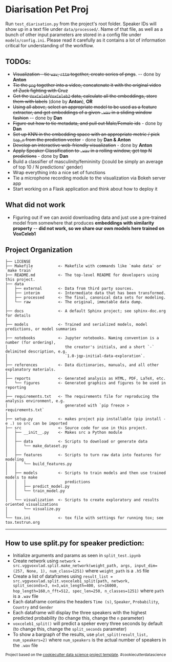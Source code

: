 Diarisation Pet Proj
==============================
Run `test_diarisation.py` from the project's root folder. Speaker IDs will show up in a text file under `data/processed/`.
Name of that file, as well as a bunch of other input parameters are stored in a config file under `models/config.ini`.
Please read it carefully as it contains a lot of information critical for understanding of the workflow.

## TODOs:

- ~~Visualization - tie `wav`, `rttm` together, create series of pngs~~. -- done by __Anton__
- ~~Tie the `png` together into a video, concatenate it with the original video of Zuck fighting with Cruz~~
- ~~Get the `VoxCeleb`/`VoxCeleb2` data, calculate all the embeddings, store them with labels~~ (done by __Anton__), **OR**
- ~~Using all above, select an appropriate model to be used as a feature extractor, and get embeddings of a given `.wav` 
in a sliding window fashion~~ -- done by __Dan__
- ~~Figure out how to tie metadata, and pull out Male/Female ids~~ - done by __Dan__
- ~~Set up KNN in the embedding space with an appropriate metric / pick `top_n` from the prediction vector~~ - done by __Dan & Anton__
- ~~Develop an interactive web-friendly visualization~~ - done by __Anton__
- ~~Apply Speaker Classification to `.wav` in a rolling window, get top N predictions~~ - done by __Dan__
- Build a classifier of masculinity/femininity ()could be simply an average of top 10 / N predictions' gender)
- Wrap everything into a nice set of functions
- Tie a microphone recording module to the visualization via Bokeh server app
- Start working on a Flask application and think about how to deploy it 
 

## What did not work

- Figuring out if we can avoid downloading data and just use a pre-trained model from somewhere that produces 
    **embeddings with similarity property** -- **did not work, so we share our own models here trained on VoxCeleb1**


Project Organization
------------

    ├── LICENSE
    ├── Makefile           <- Makefile with commands like `make data` or `make train`
    ├── README.md          <- The top-level README for developers using this project.
    ├── data
    │   ├── external       <- Data from third party sources.
    │   ├── interim        <- Intermediate data that has been transformed.
    │   ├── processed      <- The final, canonical data sets for modeling.
    │   └── raw            <- The original, immutable data dump.
    │
    ├── docs               <- A default Sphinx project; see sphinx-doc.org for details
    │
    ├── models             <- Trained and serialized models, model predictions, or model summaries
    │
    ├── notebooks          <- Jupyter notebooks. Naming convention is a number (for ordering),
    │                         the creator's initials, and a short `-` delimited description, e.g.
    │                         `1.0-jqp-initial-data-exploration`.
    │
    ├── references         <- Data dictionaries, manuals, and all other explanatory materials.
    │
    ├── reports            <- Generated analysis as HTML, PDF, LaTeX, etc.
    │   └── figures        <- Generated graphics and figures to be used in reporting
    │
    ├── requirements.txt   <- The requirements file for reproducing the analysis environment, e.g.
    │                         generated with `pip freeze > requirements.txt`
    │
    ├── setup.py           <- makes project pip installable (pip install -e .) so src can be imported
    ├── src                <- Source code for use in this project.
    │   ├── __init__.py    <- Makes src a Python module
    │   │
    │   ├── data           <- Scripts to download or generate data
    │   │   └── make_dataset.py
    │   │
    │   ├── features       <- Scripts to turn raw data into features for modeling
    │   │   └── build_features.py
    │   │
    │   ├── models         <- Scripts to train models and then use trained models to make
    │   │   │                 predictions
    │   │   ├── predict_model.py
    │   │   └── train_model.py
    │   │
    │   └── visualization  <- Scripts to create exploratory and results oriented visualizations
    │       └── visualize.py
    │
    └── tox.ini            <- tox file with settings for running tox; see tox.testrun.org


--------

## How to use split.py for speaker prediction:

- Initialize arguments and params as seen in `split_test.ipynb`
- Create network using `network = src.vggvoxvlad.split.make_network(weight_path, args, input_dim=(257, None, 1), num_class=1251)` where `weight_path` is a `.h5` file
- Create a list of dataframes using `result_list = src.vggvoxvlad.split.voxceleb1_split(path, network, split_seconds=3, n=3,win_length=400, sr=16000, hop_length=160,n_fft=512, spec_len=250, n_classes=1251)` where `path` is a `.wav` file
- Each dataframe contains the headers `Time (s)`,     `Speaker`, `Probability`, `Country` and  `Gender`
- Each dataframe will display the three speakers with the highest predicted probability (to change this, change the `n` parameter)
- `voxceleb1_split()` will predict a speker every three seconds by default (to change this, change the `split_seconds` parameter)
- To show a bargraph of the results, use `plot_split(result_list, num_speakers=2)` where `num_speakers` is the actual number of speakers in the `.wav` file


<p><small>Project based on the <a target="_blank" href="https://drivendata.github.io/cookiecutter-data-science/">cookiecutter data science project template</a>. #cookiecutterdatascience</small></p>
